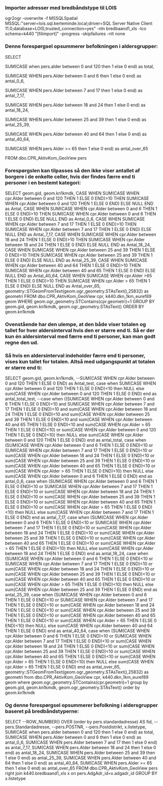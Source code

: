 ### Importer adresser med bredbåndstype til LOIS

ogr2ogr -overwrite -f MSSQLSpatial MSSQL:"server=lois.sql.kerteminde.local;driver=SQL Server Native Client 11.0;database=LOIS;trusted_connection=yes" -nln bredbaand1_xls -lco schema=k440 "[filimport]" -progress -skipfailures -nlt none

### Denne forespørgsel opsummerer befolkningen i aldersgrupper:
SELECT

SUM(CASE when pers.alder between 0 and 120 then 1 else 0 end) as total,

SUM(CASE WHEN pers.Alder between 0 and 6 then 1 else 0 end) as antal_0_6,

SUM(CASE WHEN pers.Alder between 7 and 17 then 1 else 0 end) as antal_7_17,

SUM(CASE WHEN pers.Alder between 18 and 24 then 1 else 0 end) as antal_18_24,

SUM(CASE WHEN pers.Alder between 25 and 39 then 1 else 0 end) as antal_25_39,

SUM(CASE WHEN pers.Alder between 40 and 64 then 1 else 0 end) as antal_40_64,

SUM(CASE WHEN pers.Alder >= 65 then 1 else 0 end) as antal_over_65

FROM dbo.CPR_AktivKom_GeoView pers  

### Forespørgslen kan tilpasses så den ikke viser antallet af borgere i de enkelte celler, hvis der findes færre end ti personer i en bestemt kategori:
SELECT 
geom.gid,
geom.kn1kmdk,
CASE WHEN SUM(CASE WHEN cpr.Alder between 0 and 120 THEN 1 ELSE 0 END)>10 THEN SUM(CASE WHEN cpr.Alder between 0 and 120 THEN 1 ELSE 0 END) ELSE NULL END as Antal,
CASE WHEN SUM(CASE WHEN cpr.Alder between 0 and 6 THEN 1 ELSE 0 END)>10 THEN SUM(CASE WHEN cpr.Alder between 0 and 6 THEN 1 ELSE 0 END) ELSE NULL END as Antal_0_6, 
CASE WHEN SUM(CASE WHEN cpr.Alder between 7 and 17 THEN 1 ELSE 0 END)>10 THEN SUM(CASE WHEN cpr.Alder between 7 and 17 THEN 1 ELSE 0 END) ELSE NULL END as Antal_7_17, 
CASE WHEN SUM(CASE WHEN cpr.Alder between 18 and 24 THEN 1 ELSE 0 END)>10 THEN SUM(CASE WHEN cpr.Alder between 18 and 24 THEN 1 ELSE 0 END) ELSE NULL END as Antal_18_24, 
CASE WHEN SUM(CASE WHEN cpr.Alder between 25 and 39 THEN 1 ELSE 0 END)>10 THEN SUM(CASE WHEN cpr.Alder between 25 and 39 THEN 1 ELSE 0 END) ELSE NULL END as Antal_25_39, 
CASE WHEN SUM(CASE WHEN cpr.Alder between 40 and 64 THEN 1 ELSE 0 END)>10 THEN SUM(CASE WHEN cpr.Alder between 40 and 65 THEN 1 ELSE 0 END) ELSE NULL END as Antal_40_64, 
CASE WHEN SUM(CASE WHEN cpr.Alder >65 THEN 1 ELSE 0 END)>10 THEN SUM(CASE WHEN cpr.Alder > 65 THEN 1 ELSE 0 END) ELSE NULL END as Antal_over_65, 
geometry::STGeomFromText(geom.ogr_geometry.STAsText(),25832) as geometri
FROM dbo.CPR_AktivKom_GeoView cpr, k440.dkn_1km_euref89 geom WHERE geom.ogr_geometry.STContains(cpr.geometri)=1
GROUP BY geom.gid, geom.kn1kmdk, geom.ogr_geometry.STAsText()
ORDER BY geom.kn1kmdk

### Ovenstående har den ulempe, at den både viser totalen og tallet for hver aldersinterval hvis den er større end ti. Så er der kun én aldersinterval med færre end ti personer, kan man godt regne den ud.
### Så hvis en aldersinterval indeholder færre end ti personer, vises kun tallet for totalen. Altså med udgangspunkt at totalen er større end ti:
SELECT
geom.gid,
geom.kn1kmdk,
--SUM(CASE WHEN cpr.Alder between 0 and 120 THEN 1 ELSE 0 END) as Antal_test,
case when SUM(CASE WHEN cpr.Alder between 0 and 120 THEN 1 ELSE 0 END)<10 then NULL else sum(CASE WHEN cpr.Alder between 0 and 120 THEN 1 ELSE 0 END) end as antal_total_test,
--case when ((SUM(CASE WHEN cpr.Alder between 0 and 6 THEN 1 ELSE 0 END)<10 and SUM(CASE WHEN cpr.Alder between 7 and 17 THEN 1 ELSE 0 END)<10 and sum(CASE WHEN cpr.Alder between 18 and 24 THEN 1 ELSE 0 END)<10 and sum(CASE WHEN cpr.Alder between 25 and 39 THEN 1 ELSE 0 END)<10 and sum(CASE WHEN cpr.Alder between 40 and 65 THEN 1 ELSE 0 END)<10 and sum(CASE WHEN cpr.Alder > 65 THEN 1 ELSE 0 END)<10) or sum(CASE WHEN cpr.Alder between 0 and 120 THEN 1 ELSE 0 END)<10) then NULL else sum(CASE WHEN cpr.Alder between 0 and 120 THEN 1 ELSE 0 END) end as antal_total,
case when (SUM(CASE WHEN cpr.Alder between 0 and 6 THEN 1 ELSE 0 END)<10 or SUM(CASE WHEN cpr.Alder between 7 and 17 THEN 1 ELSE 0 END)<10 or sum(CASE WHEN cpr.Alder between 18 and 24 THEN 1 ELSE 0 END)<10 or sum(CASE WHEN cpr.Alder between 25 and 39 THEN 1 ELSE 0 END)<10 or sum(CASE WHEN cpr.Alder between 40 and 65 THEN 1 ELSE 0 END)<10 or sum(CASE WHEN cpr.Alder > 65 THEN 1 ELSE 0 END)<10) then NULL else sum(CASE WHEN cpr.Alder between 0 and 6 THEN 1 ELSE 0 END) end as antal_0_6,
case when (SUM(CASE WHEN cpr.Alder between 0 and 6 THEN 1 ELSE 0 END)<10 or SUM(CASE WHEN cpr.Alder between 7 and 17 THEN 1 ELSE 0 END)<10 or sum(CASE WHEN cpr.Alder between 18 and 24 THEN 1 ELSE 0 END)<10 or sum(CASE WHEN cpr.Alder between 25 and 39 THEN 1 ELSE 0 END)<10 or sum(CASE WHEN cpr.Alder between 40 and 65 THEN 1 ELSE 0 END)<10 or sum(CASE WHEN cpr.Alder > 65 THEN 1 ELSE 0 END)<10) then NULL else sum(CASE WHEN cpr.Alder between 7 and 17 THEN 1 ELSE 0 END) end as antal_7_17,
case when (SUM(CASE WHEN cpr.Alder between 0 and 6 THEN 1 ELSE 0 END)<10 or SUM(CASE WHEN cpr.Alder between 7 and 17 THEN 1 ELSE 0 END)<10 or sum(CASE WHEN cpr.Alder between 18 and 24 THEN 1 ELSE 0 END)<10 or sum(CASE WHEN cpr.Alder between 25 and 39 THEN 1 ELSE 0 END)<10 or sum(CASE WHEN cpr.Alder between 40 and 65 THEN 1 ELSE 0 END)<10 or sum(CASE WHEN cpr.Alder > 65 THEN 1 ELSE 0 END)<10) then NULL else sum(CASE WHEN cpr.Alder between 18 and 24 THEN 1 ELSE 0 END) end as antal_18_24,
case when (SUM(CASE WHEN cpr.Alder between 0 and 6 THEN 1 ELSE 0 END)<10 or SUM(CASE WHEN cpr.Alder between 7 and 17 THEN 1 ELSE 0 END)<10 or sum(CASE WHEN cpr.Alder between 18 and 24 THEN 1 ELSE 0 END)<10 or sum(CASE WHEN cpr.Alder between 25 and 39 THEN 1 ELSE 0 END)<10 or sum(CASE WHEN cpr.Alder between 40 and 65 THEN 1 ELSE 0 END)<10 or sum(CASE WHEN cpr.Alder > 65 THEN 1 ELSE 0 END)<10) then NULL else sum(CASE WHEN cpr.Alder between 25 and 39 THEN 1 ELSE 0 END) end as antal_25_39,
case when (SUM(CASE WHEN cpr.Alder between 0 and 6 THEN 1 ELSE 0 END)<10 or SUM(CASE WHEN cpr.Alder between 7 and 17 THEN 1 ELSE 0 END)<10 or sum(CASE WHEN cpr.Alder between 18 and 24 THEN 1 ELSE 0 END)<10 or sum(CASE WHEN cpr.Alder between 25 and 39 THEN 1 ELSE 0 END)<10 or sum(CASE WHEN cpr.Alder between 40 and 65 THEN 1 ELSE 0 END)<10 or sum(CASE WHEN cpr.Alder > 65 THEN 1 ELSE 0 END)<10) then NULL else sum(CASE WHEN cpr.Alder between 40 and 64 THEN 1 ELSE 0 END) end as antal_40_64,
case when (SUM(CASE WHEN cpr.Alder between 0 and 6 THEN 1 ELSE 0 END)<10 or SUM(CASE WHEN cpr.Alder between 7 and 17 THEN 1 ELSE 0 END)<10 or sum(CASE WHEN cpr.Alder between 18 and 24 THEN 1 ELSE 0 END)<10 or sum(CASE WHEN cpr.Alder between 25 and 39 THEN 1 ELSE 0 END)<10 or sum(CASE WHEN cpr.Alder between 40 and 65 THEN 1 ELSE 0 END)<10 or sum(CASE WHEN cpr.Alder > 65 THEN 1 ELSE 0 END)<10) then NULL else sum(CASE WHEN cpr.Alder > 65 THEN 1 ELSE 0 END) end as antal_over_65,
geometry::STGeomFromText(geom.ogr_geometry.STAsText(),25832) as geometri
from dbo.CPR_AktivKom_GeoView cpr, k440.dkn_1km_euref89 geom where geom.ogr_geometry.STContains(cpr.geometri)=1
group by geom.gid, geom.kn1kmdk, geom.ogr_geometry.STAsText()
order by geom.kn1kmdk



### Og denne forespørgsel opsummerer befolkning i aldersgrupper baseret på bredbåndstyperne: 
SELECT
--ROW_NUMBER() OVER (order by pers.standardadresse) AS fid,
--pers.Standardadresse,
--pers.POSTNR,
--pers.Postdistrikt,
x.listetype,
SUM(CASE when pers.alder between 0 and 120 then 1 else 0 end) as total,
SUM(CASE WHEN pers.Alder between 0 and 6 then 1 else 0 end) as antal_0_6,
SUM(CASE WHEN pers.Alder between 7 and 17 then 1 else 0 end) as antal_7_17,
SUM(CASE WHEN pers.Alder between 18 and 24 then 1 else 0 end) as antal_18_24,
SUM(CASE WHEN pers.Alder between 25 and 39 then 1 else 0 end) as antal_25_39,
SUM(CASE WHEN pers.Alder between 40 and 64 then 1 else 0 end) as antal_40_64,
SUM(CASE WHEN pers.Alder >= 65 then 1 else 0 end) as antal_over_65
FROM dbo.CPR_AktivKom_GeoView pers  
right join k440.bredbaand1_xls x on pers.AdgAdr_id=x.adgadr_id
GROUP BY x.listetype
